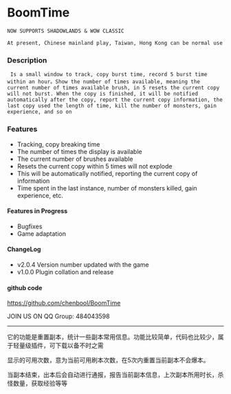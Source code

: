 # BoomTime

`NOW SUPPORTS SHADOWLANDS & WOW CLASSIC`

`At present, Chinese mainland play, Taiwan, Hong Kong can be normal use`

### Description
`
Is a small window to track, copy burst time, record 5 burst time within an hour。Show the number of times available, meaning the current number of times available brush, in 5 resets the current copy will not burst. When the copy is finished, it will be notified automatically after the copy, report the current copy information, the last copy used the length of time, kill the number of monsters, gain experience, and so on`


### Features
- Tracking, copy breaking time
- The number of times the display is available
- The current number of brushes available
- Resets the current copy within 5 times will not explode
- This will be automatically notified, reporting the current copy of information
- Time spent in the last instance, number of monsters killed, gain experience, etc.

#### Features in Progress
- Bugfixes
- Game adaptation

#### ChangeLog
- v2.0.4 Version number updated with the game
- v1.0.0 Plugin collation and release

#### github code
https://github.com/chenbool/BoomTime


JOIN US ON QQ Group: 484043598

---

它的功能是重置副本，统计一些副本常用信息。功能比较简单，代码也比较少，属于轻量级插件，可下载以备不时之需

显示的可用次数，意为当前可用刷本次数，在5次内重置当前副本不会爆本。

当副本结束，出本后会自动进行通报，报告当前副本信息，上次副本所用时长，杀怪数量，获取经验等等